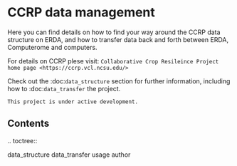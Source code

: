 # CCRP data management


Here you can find details on how to find your way around the CCRP data structure on ERDA, and how to transfer data back and forth between ERDA, Computerome and computers.

For details on CCRP plese visit:
`Collaborative Crop Resileince Project home page <https://ccrp.vcl.ncsu.edu/>`



Check out the :doc:`data_structure` section for further information, including
how to :doc:`data_transfer` the project.

```
This project is under active development.
```

Contents
--------

.. toctree::

   data_structure
   data_transfer
   usage
   author
